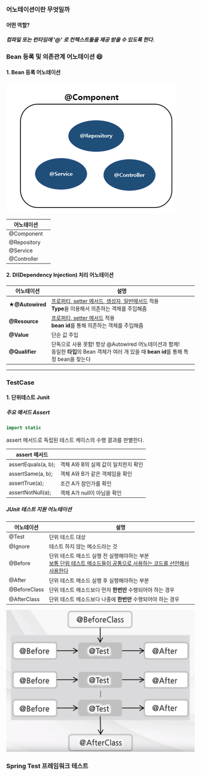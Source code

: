 ### 어노테이션이란 무엇일까

#### 어떤 역할? 

##### 컴파일 또는 런타임에 '@' 로 컨텍스트들을 제공 받을 수 있도록 한다.



### Bean 등록 및 의존관계 어노테이션 :smile:

#### 1. Bean 등록 어노테이션

![image-20200909003112460](../images/spring/12.png)

| 어노테이션  |      |
| ----------- | ---- |
| @Component  |      |
| @Repository |      |
| @Service    |      |
| @Controller |      |



#### 2. DI(Dependency Injection) 처리 어노테이션

| 어노테이션      | 설명                                                         |
| --------------- | ------------------------------------------------------------ |
| **★@Autowired** | <u>프로퍼티, setter 메서드, 생성자, 일반메서드</u> 적용<br />**Type**을 이용해서 의존하는 객체를 주입해줌 |
| **@Resource**   | <u>프로퍼티, setter 메서드</u> 적용<br />**bean id**를 통해 의존하는 객체를 주입해줌 |
| **@Value**      | 단순 값 주입                                                 |
| **@Qualifier**  | 단독으로 사용 못함! 항상 @Autowired 어노테이션과 함께!<br />동일한 **타입**의 Bean 객체가 여러 개 있을 때 **bean id**를 통해 특정 bean을 찾는다 |



---

### TestCase 

#### 1. 단위테스트 Junit

##### 주요 메서드 Assert

```java
import static 
```

assert 메서드로 독립된 테스트 케이스의 수행 결과를 판별한다.

| assert 메서드       |                                      |
| ------------------- | ------------------------------------ |
| assertEquals(a, b); | 객체 A와 B의 실제 값이 일치한지 확인 |
| assertSame(a, b);   | 객체 A와 B가 같은 객체임을 확인      |
| assertTrue(a);      | 조건 A가 참인가를 확인               |
| assertNotNull(a);   | 객체 A가 null이 아님을 확인          |



##### JUnit 테스트 지원 어노테이션

| 어노테이션   | 설명                                                         |
| ------------ | ------------------------------------------------------------ |
| @Test        | 단위 테스트 대상                                             |
| @Ignore      | 테스트 하지 않는 메소드라는 것                               |
| @Before      | 단위 테스트 메소드 실행 전 실행해야하는 부분<br /><u>보통 단위 테스트 메소드들이 공통으로 사용하는 코드를 선언해서 사용한다</u> |
| @After       | 단위 테스트 메소드 실행 후 실행해야하는 부분                 |
| @BeforeClass | 단위 테스트 메소드보다 먼저 **한번만** 수행되어야 하는 경우  |
| @AfterClass  | 단위 테스트 메소드보다 나중에 **한번만** 수행되어야 하는 경우 |

![image-20200908235350245](../images/spring/11.png)

### Spring Test 프레임워크 테스트



